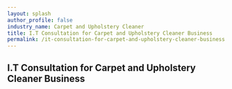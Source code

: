 ```yaml
---
layout: splash 
author_profile: false 
industry_name: Carpet and Upholstery Cleaner
title: I.T Consultation for Carpet and Upholstery Cleaner Business
permalink: /it-consultation-for-carpet-and-upholstery-cleaner-business
---
```


## I.T Consultation for Carpet and Upholstery Cleaner Business